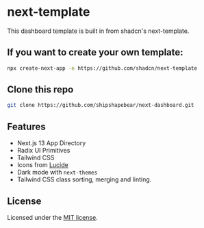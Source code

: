 # next-template

This dashboard template is built in from shadcn's next-template.

## If you want to create your own template:

```bash
npx create-next-app -e https://github.com/shadcn/next-template
```

## Clone this repo

```bash
git clone https://github.com/shipshapebear/next-dashboard.git
```

## Features

- Next.js 13 App Directory
- Radix UI Primitives
- Tailwind CSS
- Icons from [Lucide](https://lucide.dev)
- Dark mode with `next-themes`
- Tailwind CSS class sorting, merging and linting.

## License

Licensed under the [MIT license](https://github.com/shadcn/ui/blob/main/LICENSE.md).
